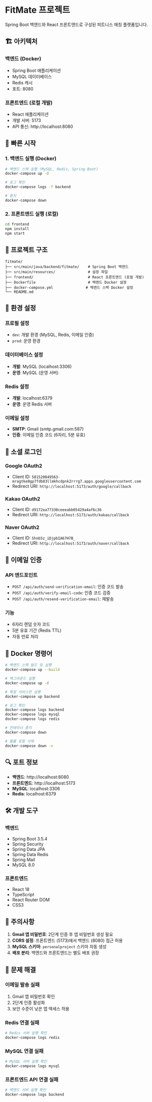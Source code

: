 # FitMate 프로젝트

Spring Boot 백엔드와 React 프론트엔드로 구성된 피트니스 매칭 플랫폼입니다.

## 🏗️ 아키텍처

### **백엔드 (Docker)**
- Spring Boot 애플리케이션
- MySQL 데이터베이스
- Redis 캐시
- 포트: 8080

### **프론트엔드 (로컬 개발)**
- React 애플리케이션
- 개발 서버: 5173
- API 통신: http://localhost:8080

## 🚀 빠른 시작

### 1. 백엔드 실행 (Docker)
```bash
# 백엔드 스택 실행 (MySQL, Redis, Spring Boot)
docker-compose up -d

# 로그 확인
docker-compose logs -f backend

# 중지
docker-compose down
```

### 2. 프론트엔드 실행 (로컬)
```bash
cd frontend
npm install
npm start
```

## 📁 프로젝트 구조

```
fitmate/
├── src/main/java/backend/fitmate/    # Spring Boot 백엔드
├── src/main/resources/               # 설정 파일
├── frontend/                         # React 프론트엔드 (로컬 개발)
├── Dockerfile                        # 백엔드 Docker 설정
├── docker-compose.yml               # 백엔드 스택 Docker 설정
└── README.md
```

## 🔧 환경 설정

### 프로필 설정
- `dev`: 개발 환경 (MySQL, Redis, 이메일 인증)
- `prod`: 운영 환경

### 데이터베이스 설정
- **개발**: MySQL (localhost:3306)
- **운영**: MySQL (운영 서버)

### Redis 설정
- **개발**: localhost:6379
- **운영**: 운영 Redis 서버

### 이메일 설정
- **SMTP**: Gmail (smtp.gmail.com:587)
- **인증**: 이메일 인증 코드 (6자리, 5분 유효)

## 🔐 소셜 로그인

### Google OAuth2
- Client ID: `581520849563-mragtke8gp7fdb83llmkhcdpnk2rrrg7.apps.googleusercontent.com`
- Redirect URI: `http://localhost:5173/auth/google/callback`

### Kakao OAuth2
- Client ID: `d9172ea77330ceeeabb05429a4af6c36`
- Redirect URI: `http://localhost:5173/auth/kakao/callback`

### Naver OAuth2
- Client ID: `Shnb5z_iDjpbIA67H7B_`
- Redirect URI: `http://localhost:5173/auth/naver/callback`

## 📧 이메일 인증

### API 엔드포인트
- `POST /api/auth/send-verification-email`: 인증 코드 발송
- `POST /api/auth/verify-email-code`: 인증 코드 검증
- `POST /api/auth/resend-verification-email`: 재발송

### 기능
- 6자리 랜덤 숫자 코드
- 5분 유효 기간 (Redis TTL)
- 자동 만료 처리

## 🐳 Docker 명령어

```bash
# 백엔드 스택 빌드 및 실행
docker-compose up --build

# 백그라운드 실행
docker-compose up -d

# 특정 서비스만 실행
docker-compose up backend

# 로그 확인
docker-compose logs backend
docker-compose logs mysql
docker-compose logs redis

# 컨테이너 중지
docker-compose down

# 볼륨 포함 삭제
docker-compose down -v
```

## 🔍 포트 정보

- **백엔드**: http://localhost:8080
- **프론트엔드**: http://localhost:5173
- **MySQL**: localhost:3306
- **Redis**: localhost:6379

## 🛠️ 개발 도구

### 백엔드
- Spring Boot 3.5.4
- Spring Security
- Spring Data JPA
- Spring Data Redis
- Spring Mail
- MySQL 8.0

### 프론트엔드
- React 18
- TypeScript
- React Router DOM
- CSS3

## 📝 주의사항

1. **Gmail 앱 비밀번호**: 2단계 인증 후 앱 비밀번호 생성 필요
2. **CORS 설정**: 프론트엔드 (5173)에서 백엔드 (8080) 접근 허용
3. **MySQL 스키마**: `personalproject` 스키마 자동 생성
4. **배포 분리**: 백엔드와 프론트엔드는 별도 배포 권장

## 🚨 문제 해결

### 이메일 발송 실패
1. Gmail 앱 비밀번호 확인
2. 2단계 인증 활성화
3. 보안 수준이 낮은 앱 액세스 허용

### Redis 연결 실패
```bash
# Redis 서버 실행 확인
docker-compose logs redis
```

### MySQL 연결 실패
```bash
# MySQL 서버 실행 확인
docker-compose logs mysql
```

### 프론트엔드 API 연결 실패
```bash
# 백엔드 서버 실행 확인
docker-compose logs backend
``` 